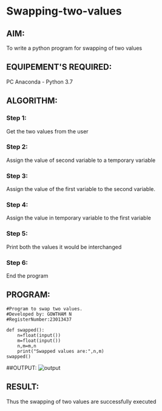 # Swapping-two-values
## AIM:
To write a python program for swapping of two values
## EQUIPEMENT'S REQUIRED: 
PC
Anaconda - Python 3.7
## ALGORITHM: 
### Step 1:
Get the two values from the user
### Step 2: 
Assign the value of second variable to a temporary variable 
### Step 3: 
Assign the value of the first variable to the second variable.
### Step 4:  
Assign the value in temporary variable to the first variable
### Step 5: 
Print both the values it would be interchanged
### Step 6: 
End the program
## PROGRAM:
~~~
#Program to swap two values.
#Developed by: GOWTHAM N
#RegisterNumber:23013437

def swapped():
    n=float(input())
    m=float(input())
    n,m=m,n
    print("Swapped values are:",n,m)
swapped()
~~~
##OUTPUT:
![output](https://github.com/GOWTHAM54577/Swapping-two-values/assets/144589420/d126c361-c500-4a32-af66-6618a0bb2a75)



## RESULT:
Thus the swapping of two values are successfully executed



